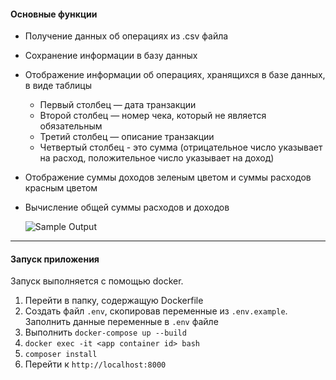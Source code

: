 #### Основные функции
* Получение данных об операциях из .csv файла 
* Сохранение информации в базу данных
* Отображение информации об операциях, хранящихся в базе данных, в виде таблицы
  * Первый столбец — дата транзакции
  * Второй столбец — номер чека, который не является обязательным
  * Третий столбец — описание транзакции
  * Четвертый столбец - это сумма (отрицательное число указывает на расход, положительное число указывает на доход)
* Отображение суммы доходов зеленым цветом и суммы расходов красным цветом
* Вычисление общей суммы расходов и доходов


  ![Sample Output](result.png)

---
#### Запуск приложения
Запуск выполняется с помощью docker.
1. Перейти в папку, содержащую Dockerfile
2. Создать файл `.env`, скопировав переменные из `.env.example`. Заполнить данные переменные в `.env` файле
3. Выполнить `docker-compose up --build`
4. `docker exec -it <app container id> bash`
5. `composer install`
6. Перейти к `http://localhost:8000`